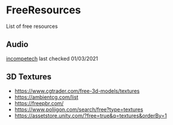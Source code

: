# FreeResources
List of free resources

## Audio
[incompetech](https://incompetech.com/music/)
last checked 01/03/2021


##  3D Textures
- https://www.cgtrader.com/free-3d-models/textures
- https://ambientcg.com/list
- https://freepbr.com/
- https://www.poliigon.com/search/free?type=textures
- https://assetstore.unity.com/?free=true&q=textures&orderBy=1

